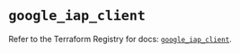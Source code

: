 # `google_iap_client`

Refer to the Terraform Registry for docs: [`google_iap_client`](https://registry.terraform.io/providers/hashicorp/google-beta/6.23.0/docs/resources/google_iap_client).
